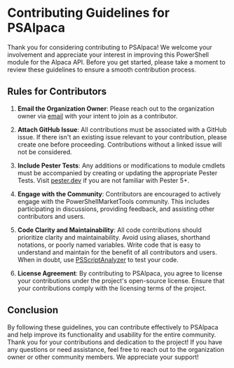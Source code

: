 # Contributing Guidelines for PSAlpaca

Thank you for considering contributing to PSAlpaca! We welcome your involvement and appreciate your interest in improving this PowerShell module for the Alpaca API. Before you get started, please take a moment to review these guidelines to ensure a smooth contribution process.

## Rules for Contributors

1. **Email the Organization Owner**: Please reach out to the organization owner via [email](mailto:nate.askoff@outlook.com) with your intent to join as a contributor.

2. **Attach GitHub Issue**: All contributions must be associated with a GitHub issue. If there isn't an existing issue relevant to your contribution, please create one before proceeding. Contributions without a linked issue will not be considered.

3. **Include Pester Tests**: Any additions or modifications to module cmdlets must be accompanied by creating or updating the appropriate Pester Tests. Visit [pester.dev](https://pester.dev/) if you are not familiar with Pester 5+.

4. **Engage with the Community**: Contributors are encouraged to actively engage with the PowerShellMarketTools community. This includes participating in discussions, providing feedback, and assisting other contributors and users.

5. **Code Clarity and Maintainability**: All code contributions should prioritize clarity and maintainability. Avoid using aliases, shorthand notations, or poorly named variables. Write code that is easy to understand and maintain for the benefit of all contributors and users. When in doubt, use [PSScriptAnalyzer](https://github.com/PowerShell/PSScriptAnalyzer) to test your code.

6. **License Agreement**: By contributing to PSAlpaca, you agree to license your contributions under the project's open-source license. Ensure that your contributions comply with the licensing terms of the project.

## Conclusion

By following these guidelines, you can contribute effectively to PSAlpaca and help improve its functionality and usability for the entire community. Thank you for your contributions and dedication to the project! If you have any questions or need assistance, feel free to reach out to the organization owner or other community members. We appreciate your support!